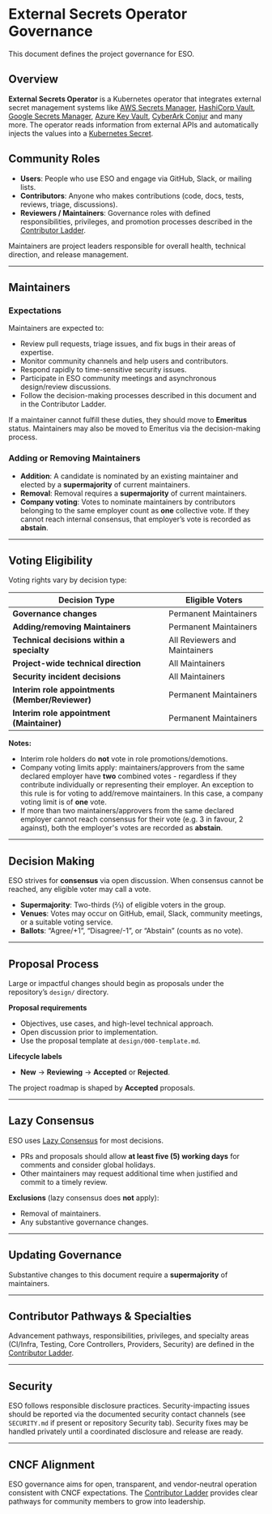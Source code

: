 # External Secrets Operator Governance

This document defines the project governance for ESO.

## Overview

**External Secrets Operator** is a Kubernetes operator that integrates external
secret management systems like [AWS Secrets
Manager](https://aws.amazon.com/secrets-manager/), [HashiCorp
Vault](https://www.vaultproject.io/), [Google Secrets
Manager](https://cloud.google.com/secret-manager), [Azure Key
Vault](https://azure.microsoft.com/en-us/services/key-vault/), [CyberArk Conjur](https://www.conjur.org) and many more. The
operator reads information from external APIs and automatically injects the
values into a [Kubernetes
Secret](https://kubernetes.io/docs/concepts/configuration/secret/).

## Community Roles

- **Users**: People who use ESO and engage via GitHub, Slack, or mailing lists.
- **Contributors**: Anyone who makes contributions (code, docs, tests, reviews, triage, discussions).
- **Reviewers / Maintainers**: Governance roles with defined responsibilities, privileges, and promotion
  processes described in the [Contributor Ladder](CONTRIBUTOR_LADDER.md).

Maintainers are project leaders responsible for overall health, technical direction, and release management.

---

## Maintainers

### Expectations
Maintainers are expected to:
- Review pull requests, triage issues, and fix bugs in their areas of expertise.
- Monitor community channels and help users and contributors.
- Respond rapidly to time-sensitive security issues.
- Participate in ESO community meetings and asynchronous design/review discussions.
- Follow the decision-making processes described in this document and in the Contributor Ladder.

If a maintainer cannot fulfill these duties, they should move to **Emeritus** status. Maintainers may also be moved to
Emeritus via the decision-making process.

### Adding or Removing Maintainers
- **Addition**: A candidate is nominated by an existing maintainer and elected by a **supermajority** of current maintainers.
- **Removal**: Removal requires a **supermajority** of current maintainers.
- **Company voting**: Votes to nominate maintainers by contributors belonging to the same employer count as **one** collective vote. If they cannot reach internal consensus, that employer’s vote is recorded as **abstain**.

---

## Voting Eligibility

Voting rights vary by decision type:

| Decision Type                                  | Eligible Voters                              |
|------------------------------------------------|----------------------------------------------|
| **Governance changes**                         | Permanent Maintainers                        |
| **Adding/removing Maintainers**                | Permanent Maintainers                        |
| **Technical decisions within a specialty**     | All Reviewers and Maintainers                |
| **Project-wide technical direction**           | All Maintainers                              |
| **Security incident decisions**                | All Maintainers                              |
| **Interim role appointments (Member/Reviewer)**| Permanent Maintainers                        |
| **Interim role appointment (Maintainer)**      | Permanent Maintainers                        |

**Notes:**
- Interim role holders do **not** vote in role promotions/demotions.
- Company voting limits apply: maintainers/approvers from the same declared employer have **two** combined votes - regardless if they contribute individually or representing their employer. An exception to this rule is for voting to add/remove maintainers. In this case, a company voting limit is of **one** vote.
- If more than two maintainers/approvers from the same declared employer cannot reach consensus for their vote (e.g. 3 in favour, 2 against), both the employer's votes are recorded as **abstain**.

---

## Decision Making

ESO strives for **consensus** via open discussion. When consensus cannot be reached, any eligible voter may call a vote.

- **Supermajority**: Two-thirds (⅔) of eligible voters in the group.
- **Venues**: Votes may occur on GitHub, email, Slack, community meetings, or a suitable voting service.
- **Ballots**: “Agree/+1”, “Disagree/-1”, or “Abstain” (counts as no vote).

---

## Proposal Process

Large or impactful changes should begin as proposals under the repository’s `design/` directory.

**Proposal requirements**
- Objectives, use cases, and high-level technical approach.
- Open discussion prior to implementation.
- Use the proposal template at `design/000-template.md`.

**Lifecycle labels**
- **New** → **Reviewing** → **Accepted** or **Rejected**.

The project roadmap is shaped by **Accepted** proposals.

---

## Lazy Consensus

ESO uses [Lazy Consensus](http://en.osswiki.info/concepts/lazy_consensus) for most decisions.

- PRs and proposals should allow **at least five (5) working days** for comments and consider global holidays.
- Other maintainers may request additional time when justified and commit to a timely review.

**Exclusions** (lazy consensus does **not** apply):
- Removal of maintainers.
- Any substantive governance changes.

---

## Updating Governance

Substantive changes to this document require a **supermajority** of maintainers.

---

## Contributor Pathways & Specialties

Advancement pathways, responsibilities, privileges, and specialty areas (CI/Infra, Testing, Core Controllers, Providers, Security)
are defined in the [Contributor Ladder](CONTRIBUTOR_LADDER.md).

---

## Security

ESO follows responsible disclosure practices. Security-impacting issues should be reported via the documented security
contact channels (see `SECURITY.md` if present or repository Security tab). Security fixes may be handled privately until
a coordinated disclosure and release are ready.

---

## CNCF Alignment

ESO governance aims for open, transparent, and vendor-neutral operation consistent with CNCF expectations. The
[Contributor Ladder](CONTRIBUTOR_LADDER.md) provides clear pathways for community members to grow into leadership.
